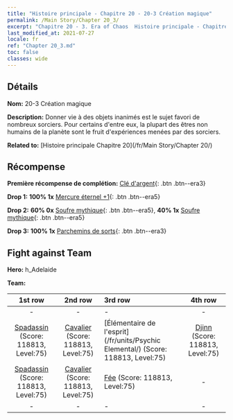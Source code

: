```yaml
---
title: "Histoire principale - Chapitre 20 - 20-3 Création magique"
permalink: /Main Story/Chapter 20_3/
excerpt: "Chapitre 20 - 3. Era of Chaos  Histoire principale - Chapitre 20_3. 20-3 Création magique"
last_modified_at: 2021-07-27
locale: fr
ref: "Chapter 20_3.md"
toc: false
classes: wide
---
```


## Détails

 **Nom:** 20-3 Création magique

 **Description:** Donner vie à des objets inanimés est le sujet favori de nombreux sorciers. Pour certains d'entre eux, la plupart des êtres non humains de la planète sont le fruit d'expériences menées par des sorciers.

 **Related to:** [Histoire principale Chapitre 20](/fr/Main Story/Chapter 20/)

## Récompense

 **Première récompense de complétion:** [Clé d'argent](/ItemsFR/con_693/){: .btn .btn--era3}

 **Drop 1:** **100% 1x** [Mercure éternel +1](/ItemsFR/mat_70/){: .btn .btn--era5}

 **Drop 2:** **60% 0x** [Soufre mythique](/ItemsFR/mat_64/){: .btn .btn--era5}, **40% 1x** [Soufre mythique](/ItemsFR/mat_64/){: .btn .btn--era5}

 **Drop 3:** **100% 1x** [Parchemins de sorts](/ItemsFR/con_694/){: .btn .btn--era3}


## Fight against Team
 **Hero:** h_Adelaide

 **Team:**


  | 1st row | 2nd row | 3rd row | 4th row |
  |:----:|:----:|:----|:----:|
  | - | - | - | - |
  | [Spadassin](/fr/units/Swordsman/) (Score: 118813, Level:75)  | [Cavalier](/fr/units/Cavalier/) (Score: 118813, Level:75)  | [Élémentaire de l'esprit](/fr/units/Psychic Elemental/) (Score: 118813, Level:75)  | [Djinn](/fr/units/Genie/) (Score: 118813, Level:75)  |
  | [Spadassin](/fr/units/Swordsman/) (Score: 118813, Level:75)  | [Cavalier](/fr/units/Cavalier/) (Score: 118813, Level:75)  | [Fée](/fr/units/Sprite/) (Score: 118813, Level:75)  | - |
  | - | - | - | - |


